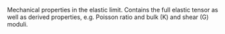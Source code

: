 Mechanical properties in the elastic limit. Contains the full elastic tensor as well as derived properties, e.g. Poisson ratio and bulk (K) and shear (G) moduli.
